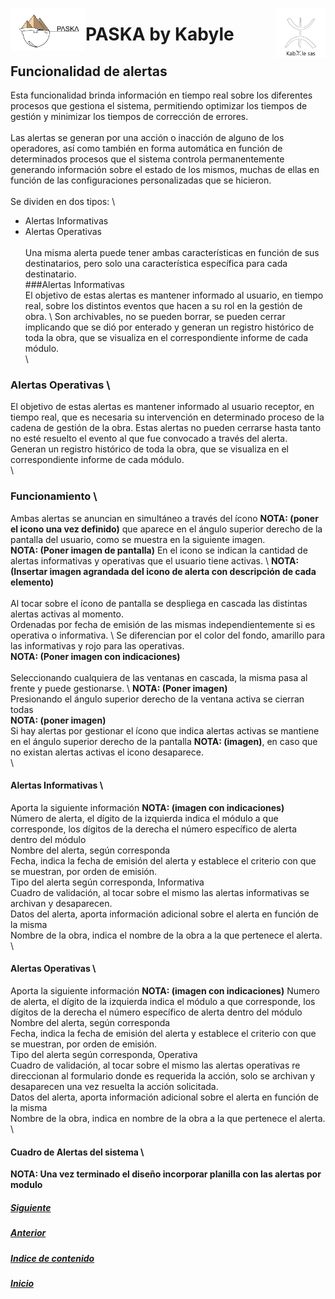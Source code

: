 <!---![LogoKabyle-Sinfondo-palabraKabYle](https://github.com/kabyleuy/kabyle2/blob/main/resources/LogoKabyle-Sinfondo-palabraKabYle.png?raw=true)--->
<!---![PalabraKabyle](resources/LogoKabyle-Sinfondo-palabraKabYle.png)--->

<img
  width="80"
  src="resources/LogoKabyle-Sinfondo-palabraKabYle.png"
  alt="Alt text"
  title="Kabyle SAS"
  style="display: inline-block; margin: 0 auto; max-width: 300px"
  align=right>
<img
  width="120"
  src="resources/Logo1-paska-CHCH.jpg"
  alt="Alt text"
  title="Paska by Kabyle"
  style="display: inline-block; margin: 0 auto; max-width: 300px"
  align=left>
  
<!---![Logo1-paska-CHCH](https://user-images.githubusercontent.com/111294790/187100277-dbd68fe2-9f6e-4175-b8bc-5bff73e4aed4.jpg)--->
# PASKA by Kabyle
## Funcionalidad de alertas

Esta funcionalidad brinda información en tiempo real sobre los diferentes procesos que gestiona el sistema, permitiendo optimizar los tiempos de gestión y minimizar los tiempos de corrección de errores.  \
\
Las alertas se generan por una acción o inacción de alguno de los operadores, así como también en forma automática en función de determinados procesos que el sistema controla permanentemente generando información sobre el estado de los mismos, muchas de ellas en función de las configuraciones personalizadas que se hicieron.  \
\
Se dividen en dos tipos:  \
* Alertas Informativas  
* Alertas Operativas  
\
Una misma alerta puede tener ambas características en función de sus destinatarios, pero solo una característica específica para cada destinatario.  \
###Alertas Informativas \
El objetivo de estas alertas es mantener informado al usuario, en tiempo real, sobre los distintos eventos que hacen a su rol en la gestión de obra. \ 
Son archivables, no se pueden borrar, se pueden cerrar implicando que se dió por enterado y generan un registro histórico de toda la obra, que se visualiza en el correspondiente informe de cada módulo.  \
\
### Alertas Operativas  \
El objetivo de estas alertas es mantener informado al usuario receptor, en tiempo real, que es necesaria su intervención en determinado proceso de la cadena de gestión de la obra. Estas alertas no pueden cerrarse hasta tanto no esté resuelto el evento al que fue convocado a través del alerta.   \
Generan un registro histórico de toda la obra, que se visualiza en el correspondiente informe de cada módulo.  \
\
### Funcionamiento  \
Ambas alertas se anuncian en simultáneo a través del ícono **NOTA: (poner el icono una vez definido)** que aparece en el ángulo superior derecho de la pantalla del usuario, como se muestra en la siguiente imagen.  \
**NOTA: (Poner imagen de pantalla)**
En el icono se indican la cantidad de alertas informativas y operativas que el usuario tiene activas.   \ 
**NOTA: (Insertar imagen agrandada del icono de alerta con descripción de cada elemento)**  \
\
Al tocar sobre el ícono de pantalla se despliega en cascada las distintas alertas activas al momento.  \
Ordenadas por fecha de emisión de las mismas independientemente si es operativa o informativa.  \ 
Se diferencian por el color del fondo, amarillo para las informativas y rojo para las operativas.  \
**NOTA: (Poner imagen con indicaciones)**  \
\
Seleccionando cualquiera de las ventanas en cascada, la misma pasa al frente y puede gestionarse.  \ 
**NOTA: (Poner imagen)**  \
Presionando el ángulo superior derecho de la ventana activa se cierran todas   \
**NOTA: (poner imagen)**  \
Si hay alertas por gestionar el ícono que indica alertas activas se mantiene en el ángulo superior derecho de la pantalla **NOTA: (imagen)**, en caso que no existan alertas activas el icono desaparece.  \
\
#### Alertas Informativas  \
Aporta la siguiente información **NOTA: (imagen con indicaciones)**  \
Número de alerta, el dígito de la izquierda indica el módulo a que corresponde, los dígitos de la derecha el número específico de alerta dentro del módulo  \
Nombre del alerta, según corresponda  \
Fecha, indica la fecha de emisión del alerta y establece el criterio con que se muestran, por orden de emisión.  \
Tipo del alerta según corresponda, Informativa   \
Cuadro de validación, al tocar sobre el mismo las alertas informativas se archivan y desaparecen.  \
Datos del alerta, aporta información adicional sobre el alerta en función de la misma  \
Nombre de la obra, indica el nombre de la obra a la que pertenece el alerta.  \
\
#### Alertas Operativas  \
Aporta la siguiente información **NOTA: (imagen con indicaciones)**
Numero de alerta, el dígito de la izquierda indica el módulo a que corresponde, los dígitos de la derecha el número específico de alerta dentro del módulo  \
Nombre del alerta, según corresponda  \
Fecha, indica la fecha de emisión del alerta y establece el criterio con que se muestran, por orden de emisión.  \
Tipo del alerta según corresponda, Operativa  \
Cuadro de validación, al tocar sobre el mismo las alertas operativas re direccionan al formulario donde es requerida la acción, solo se archivan y desaparecen una vez resuelta la acción solicitada.  \
Datos del alerta, aporta información adicional sobre el alerta en función de la misma  \
Nombre de la obra, indica en nombre de la obra a la que pertenece el alerta.  \
\
#### Cuadro de Alertas del sistema  \
**NOTA: Una vez terminado el diseño incorporar planilla con las alertas por modulo**
##### [Siguiente](./4-AreasYPerfiles.md) 
##### [Anterior](./2-IndiceDeModulos.md)
##### [Indice de contenido](./0-IndicePpal.md) 

##### [Inicio](./README.md)  

<!---#### [Contacto](./Contacto.md)--->
 
